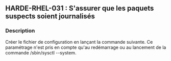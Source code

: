 ## HARDE-RHEL-031 : S'assurer que les paquets suspects soient journalisés

### Description

Créer le fichier de configuration en lançant la commande suivante. Ce paramétrage n'est pris en compte qu'au redémarrage ou au lancement de la commande /sbin/sysctl --system. 

